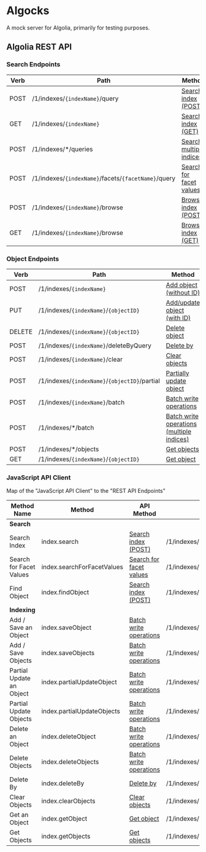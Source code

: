 # Algocks

A mock server for Algolia, primarily for testing purposes.

## Algolia REST API

### Search Endpoints

| Verb | Path                                                | Method                                                                                          | Supported |
| ---- | --------------------------------------------------- | ----------------------------------------------------------------------------------------------- | --------- |
| POST | /1/indexes/`{indexName}`/query                      | [Search index (POST)](https://www.algolia.com/doc/rest-api/search/#search-index-post)           | No        |
| GET  | /1/indexes/`{indexName}`                            | [Search index (GET)](https://www.algolia.com/doc/rest-api/search/#search-index-get)             | No        |
| POST | /1/indexes/\*/queries                               | [Search multiple indices](https://www.algolia.com/doc/rest-api/search/#search-multiple-indices) | No        |
| POST | /1/indexes/`{indexName}`/facets/`{facetName}`/query | [Search for facet values](https://www.algolia.com/doc/rest-api/search/#search-for-facet-values) | No        |
| POST | /1/indexes/`{indexName}`/browse                     | [Browser index (POST)](https://www.algolia.com/doc/rest-api/search/#browse-index-post)          | No        |
| GET  | /1/indexes/`{indexName}`/browse                     | [Browser index (GET)](https://www.algolia.com/doc/rest-api/search/#browse-index-get)            | No        |

### Object Endpoints

| Verb   | Path                                          | Method                                                                                                                            | Supported |
| ------ | --------------------------------------------- | --------------------------------------------------------------------------------------------------------------------------------- | --------- |
| POST   | /1/indexes/`{indexName}`                      | [Add object (without ID)](https://www.algolia.com/doc/rest-api/search/#add-object-without-id)                                     | No        |
| PUT    | /1/indexes/`{indexName}`/`{objectID}`         | [Add/update object (with ID)](https://www.algolia.com/doc/rest-api/search/#addupdate-object-with-id)                              | No        |
| DELETE | /1/indexes/`{indexName}`/`{objectID}`         | [Delete object](https://www.algolia.com/doc/rest-api/search/#delete-object)                                                       | No        |
| POST   | /1/indexes/`{indexName}`/deleteByQuery        | [Delete by](https://www.algolia.com/doc/rest-api/search/#delete-by)                                                               | No        |
| POST   | /1/indexes/`{indexName}`/clear                | [Clear objects](https://www.algolia.com/doc/rest-api/search/#clear-objects)                                                       | No        |
| POST   | /1/indexes/`{indexName}`/`{objectID}`/partial | [Partially update object](https://www.algolia.com/doc/rest-api/search/#partially-update-object)                                   | No        |
| POST   | /1/indexes/`{indexName}`/batch                | [Batch write operations](https://www.algolia.com/doc/rest-api/search/#batch-write-operations)                                     | No        |
| POST   | /1/indexes/\*/batch                           | [Batch write operations (multiple indices)](https://www.algolia.com/doc/rest-api/search/#batch-write-operations-multiple-indices) | No        |
| POST   | /1/indexes/\*/objects                         | [Get objects](https://www.algolia.com/doc/rest-api/search/#get-objects)                                                           | No        |
| GET    | /1/indexes/`{indexName}`/`{objectID}`         | [Get object](https://www.algolia.com/doc/rest-api/search/#get-object)                                                             | No        |

### JavaScript API Client

Map of the "JavaScript API Client" to the "REST API Endpoints"

| Method Name              | Method                     | API Method                                                                                      | API Endpoint                                        |
| ------------------------ | -------------------------- | ----------------------------------------------------------------------------------------------- | --------------------------------------------------- |
| **Search**               |                            |                                                                                                 |                                                     |
| Search Index             | index.search               | [Search index (POST)](https://www.algolia.com/doc/rest-api/search/#search-index-post)           | /1/indexes/`{indexName}`/query                      |
| Search for Facet Values  | index.searchForFacetValues | [Search for facet values](https://www.algolia.com/doc/rest-api/search/#search-for-facet-values) | /1/indexes/`{indexName}`/facets/`{facetName}`/query |
| Find Object              | index.findObject           | [Search index (POST)](https://www.algolia.com/doc/rest-api/search/#search-index-post)           | /1/indexes/`{indexName}`/query                      |
| **Indexing**             |                            |                                                                                                 |                                                     |
| Add / Save an Object     | index.saveObject           | [Batch write operations](https://www.algolia.com/doc/rest-api/search/#batch-write-operations)   | /1/indexes/`{indexName}`/batch                      |
| Add / Save Objects       | index.saveObjects          | [Batch write operations](https://www.algolia.com/doc/rest-api/search/#batch-write-operations)   | /1/indexes/`{indexName}`/batch                      |
| Partial Update an Object | index.partialUpdateObject  | [Batch write operations](https://www.algolia.com/doc/rest-api/search/#batch-write-operations)   | /1/indexes/`{indexName}`/batch                      |
| Partial Update Objects   | index.partialUpdateObjects | [Batch write operations](https://www.algolia.com/doc/rest-api/search/#batch-write-operations)   | /1/indexes/`{indexName}`/batch                      |
| Delete an Object         | index.deleteObject         | [Batch write operations](https://www.algolia.com/doc/rest-api/search/#batch-write-operations)   | /1/indexes/`{indexName}`/batch                      |
| Delete Objects           | index.deleteObjects        | [Batch write operations](https://www.algolia.com/doc/rest-api/search/#batch-write-operations)   | /1/indexes/`{indexName}`/batch                      |
| Delete By                | index.deleteBy             | [Delete by](https://www.algolia.com/doc/rest-api/search/#delete-by)                             | /1/indexes/`{indexName}`/deleteByQuery              |
| Clear Objects            | index.clearObjects         | [Clear objects](https://www.algolia.com/doc/rest-api/search/#clear-objects)                     | /1/indexes/`{indexName}`/clear                      |
| Get an Object            | index.getObject            | [Get object](https://www.algolia.com/doc/rest-api/search/#get-object)                           | /1/indexes/`{indexName}`/`{objectID}`               |
| Get Objects              | index.getObjects           | [Get objects](https://www.algolia.com/doc/rest-api/search/#get-objects)                         | /1/indexes/\*/objects                               |

